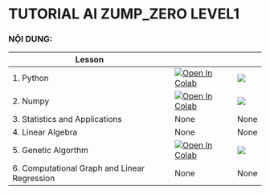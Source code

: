 # **TUTORIAL AI ZUMP_ZERO LEVEL1**

### **NỘI DUNG:** 

| Lesson||     |
| -------------------------------------------- | ------------------------------------------------------------------------------------------------------------------------------------------------------------------------------------------------------------------------- | --- |
| 1. Python                                    | <a href="https://colab.research.google.com/drive/1JTQ4cSO2PcBKNFVfQ71T8XQfGct7XcmQ?usp=sharing"><img class="notebook-badge-image" src="https://colab.research.google.com/assets/colab-badge.svg" alt="Open In Colab"></a> |  <a href="https://github.com/quangvan99/tutorial_AI_ZUMP_ZERO/blob/master/LEVEL1/PYTHON.ipynb" role="button"><img class="notebook-badge-image" src="https://img.shields.io/static/v1?label=&amp;message=View%20On%20GitHub&amp;color=586069&amp;logo=github&amp;labelColor=2f363d"></a>   |
| 2. Numpy|<a href="https://drive.google.com/file/d/1Nr-rPsyRs39E4dgTKnFqzwjJohHgc0yj/view?usp=sharing"><img class="notebook-badge-image" src="https://colab.research.google.com/assets/colab-badge.svg" alt="Open In Colab"></a>| <a href="https://github.com/quangvan99/tutorial_AI_ZUMP_ZERO/blob/master/LEVEL1/PYTHON.ipynb" role="button"><img class="notebook-badge-image" src="https://img.shields.io/static/v1?label=&amp;message=View%20On%20GitHub&amp;color=586069&amp;logo=github&amp;labelColor=2f363d"></a>|
| 3. Statistics and Applications|None|None|
| 4. Linear Algebra|None| None|
| 5. Genetic Algorthm|<a href="https://drive.google.com/file/d/1YrQaZZRvWi4d2xp1GGxjIl2TX3dIIzqc/view?usp=sharing"><img class="notebook-badge-image" src="https://colab.research.google.com/assets/colab-badge.svg" alt="Open In Colab"></a>| <a href="https://github.com/quangvan99/tutorial_AI_ZUMP_ZERO/blob/master/LEVEL1/PYTHON.ipynb" role="button"><img class="notebook-badge-image" src="https://img.shields.io/static/v1?label=&amp;message=View%20On%20GitHub&amp;color=586069&amp;logo=github&amp;labelColor=2f363d"></a> |
| 6. Computational Graph and Linear Regression | None | None |
